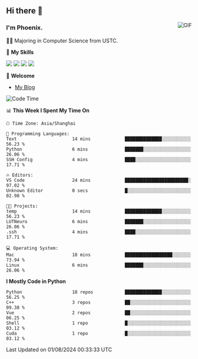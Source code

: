## Hi there 👋
<img align="right" alt="GIF" src="https://raw.githubusercontent.com/JoeyBling/JoeyBling/master/pic/pusheencode.gif" />

### I'm Phoenix.

👨‍🎓 Majoring in Computer Science from USTC.

🌟 **My Skills**

![](https://img.shields.io/badge/-Python-3e74a2?style=flat-square&logo=Python&logoColor=fff)
![](https://img.shields.io/badge/-C++-9f62a5?style=flat&logo=cplusplus&logoColor=white)
![](https://img.shields.io/badge/-Linux-185886?style=flat-square&logo=Linux&logoColor=fff)
![](https://img.shields.io/badge/-Rust-ff4136?style=flat-square&logo=Rust&logoColor=fff)

💬 **Welcome**

- [My Blog](https://ysy-phoenix.github.io/)

<!--START_SECTION:waka-->
![Code Time](http://img.shields.io/badge/Code%20Time-777%20hrs%2010%20mins-blue)

📊 **This Week I Spent My Time On** 

```text
🕑︎ Time Zone: Asia/Shanghai

💬 Programming Languages: 
Text                     14 mins             ██████████████░░░░░░░░░░░   56.23 % 
Python                   6 mins              ███████░░░░░░░░░░░░░░░░░░   26.06 % 
SSH Config               4 mins              ████░░░░░░░░░░░░░░░░░░░░░   17.71 % 

🔥 Editors: 
VS Code                  24 mins             ████████████████████████░   97.02 % 
Unknown Editor           0 secs              █░░░░░░░░░░░░░░░░░░░░░░░░   02.98 % 

🐱‍💻 Projects: 
temp                     14 mins             ██████████████░░░░░░░░░░░   56.23 % 
LUTNeuro                 6 mins              ███████░░░░░░░░░░░░░░░░░░   26.06 % 
.ssh                     4 mins              ████░░░░░░░░░░░░░░░░░░░░░   17.71 % 

💻 Operating System: 
Mac                      18 mins             ██████████████████░░░░░░░   73.94 % 
Linux                    6 mins              ███████░░░░░░░░░░░░░░░░░░   26.06 % 
```

**I Mostly Code in Python** 

```text
Python                   18 repos            ██████████████░░░░░░░░░░░   56.25 % 
C++                      3 repos             ██░░░░░░░░░░░░░░░░░░░░░░░   09.38 % 
Vue                      2 repos             ██░░░░░░░░░░░░░░░░░░░░░░░   06.25 % 
Shell                    1 repo              █░░░░░░░░░░░░░░░░░░░░░░░░   03.12 % 
Cuda                     1 repo              █░░░░░░░░░░░░░░░░░░░░░░░░   03.12 % 
```




 Last Updated on 01/08/2024 00:33:33 UTC
<!--END_SECTION:waka-->

<!--
**ysy-phoenix/ysy-phoenix** is a ✨ _special_ ✨ repository because its `README.md` (this file) appears on your GitHub profile.

Here are some ideas to get you started:

- 🔭 I’m currently working on ...
- 🌱 I’m currently learning ...
- 👯 I’m looking to collaborate on ...
- 🤔 I’m looking for help with ...
- 💬 Ask me about ...
- 📫 How to reach me: ...
- 😄 Pronouns: ...
- ⚡ Fun fact: ...
-->
